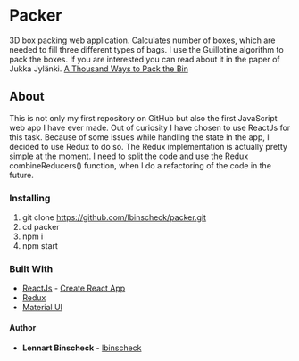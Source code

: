 # Packer

3D box packing web application.
Calculates number of boxes, which are needed to fill three different types of bags. I use the Guillotine algorithm to pack the boxes.
If you are interested you can read about it in the paper of Jukka Jylänki.
[A Thousand Ways to Pack the Bin](http://clb.demon.fi/files/RectangleBinPack.pdf)

## About

This is not only my first repository on GitHub but also the first JavaScript web app I have ever made.
Out of curiosity I have chosen to use ReactJs for this task.
Because of some issues while handling the state in the app, I decided to use Redux to do so.
The Redux implementation is actually pretty simple at the moment. I need to split the code
and use the Redux combineReducers() function, when I do a refactoring of the code in the future.

### Installing

1. git clone https://github.com/lbinscheck/packer.git
2. cd packer
3. npm i
4. npm start

### Built With

* [ReactJs](https://github.com/facebook/react) - [Create React App](https://reactjs.org/docs/add-react-to-a-new-app.html)
* [Redux](https://redux.js.org)
* [Material UI](http://www.material-ui.com/#/)

#### Author

* **Lennart Binscheck** - [lbinscheck](https://github.com/lbinscheck)
